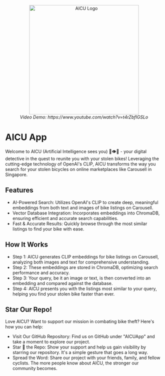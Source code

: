 <p align="center">
  <img src="https://github.com/gangula-karthik/AICU-APP/assets/56480632/08fe215c-2fab-4173-aca7-c26e0611db0d" alt="AICU Logo" width="350"/>
  <br>
  <i>Video Demo: https://www.youtube.com/watch?v=t4rZbfIGSLo</i>
</p>

# AICU App
Welcome to AICU (Artificial Intelligence sees you) 🤖👁️🫵 - your digital detective in the quest to reunite you with your stolen bikes! Leveraging the cutting-edge technology of OpenAI's CLIP, AICU transforms the way you search for your stolen bicycles on online marketplaces like Carousell in Singapore.

## Features
- AI-Powered Search: Utilizes OpenAI's CLIP to create deep, meaningful embeddings from both text and images of bike listings on Carousell.
- Vector Database Integration: Incorporates embeddings into ChromaDB, ensuring efficient and accurate search capabilities.
- Fast & Accurate Results: Quickly browse through the most similar listings to find your bike with ease.

## How It Works
- Step 1: AICU generates CLIP embeddings for bike listings on Carousell, analyzing both images and text for comprehensive understanding.
- Step 2: These embeddings are stored in ChromaDB, optimizing search performance and accuracy.
- Step 3: Your query, be it an image or text, is then converted into an embedding and compared against the database.
- Step 4: AICU presents you with the listings most similar to your query, helping you find your stolen bike faster than ever.

## Star Our Repo!
Love AICU? Want to support our mission in combating bike theft? Here's how you can help:
- Visit Our GitHub Repository: Find us on GitHub under "AICUApp" and take a moment to explore our project.
- Star 🌟 the Repo: Show your support and help us gain visibility by starring our repository. It's a simple gesture that goes a long way.
- Spread the Word: Share our project with your friends, family, and fellow cyclists. The more people know about AICU, the stronger our community becomes.
